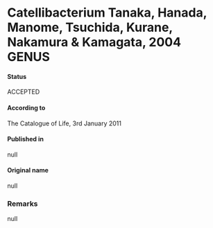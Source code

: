 Catellibacterium Tanaka, Hanada, Manome, Tsuchida, Kurane, Nakamura & Kamagata, 2004 GENUS
=======

#### Status
ACCEPTED

#### According to
The Catalogue of Life, 3rd January 2011

#### Published in
null

#### Original name
null

### Remarks
null